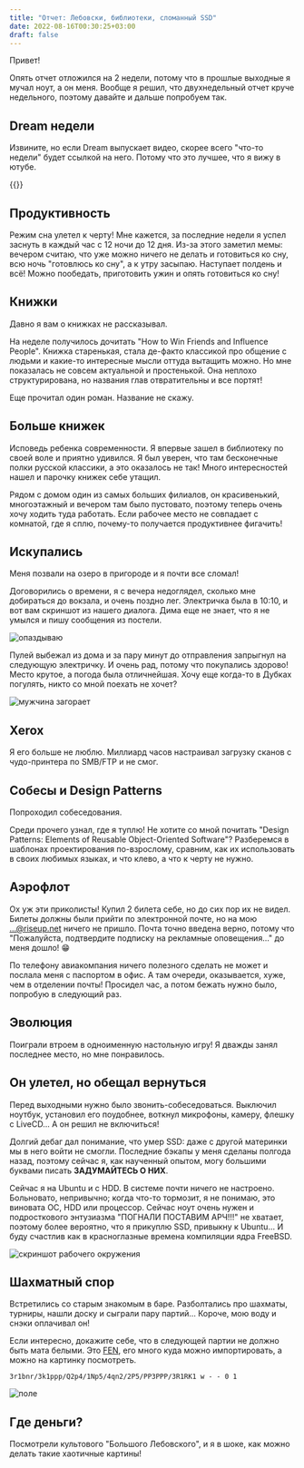 ```yaml
---
title: "Отчет: Лебовски, библиотеки, сломанный SSD"
date: 2022-08-16T00:30:25+03:00
draft: false
---
```


Привет!

Опять отчет отложился на 2 недели, потому что в прошлые выходные я мучал ноут, а
он меня. Вообще я решил, что двухнедельный отчет круче недельного, поэтому
давайте и дальше попробуем так.

## Dream недели

Извините, но если Dream выпускает видео, скорее всего "что-то недели" будет
ссылкой на него. Потому что это лучшее, что я вижу в ютубе.

{{<youtube id="wwkH0prchjQ" title="Minecraft Speedrunner VS $1,000,000 MrBeast Challenge">}}

## Продуктивность

Режим сна улетел к черту! Мне кажется, за последние недели я успел заснуть в
каждый час с 12 ночи до 12 дня. Из-за этого заметил мемы: вечером считаю, что
уже можно ничего не делать и готовиться ко сну, всю ночь "готовлюсь ко сну", а к
утру засыпаю. Наступает полдень и всё! Можно пообедать, приготовить ужин и опять
готовиться ко сну!

## Книжки

Давно я вам о книжках не рассказывал.

На неделе получилось дочитать "How to Win Friends and Influence People". Книжка
старенькая, стала де-факто классикой про общение с людьми и какие-то интересные
мысли оттуда вытащить можно. Но мне показалась не совсем актуальной и
простенькой. Она неплохо структурирована, но названия глав отвратительны и все
портят!

Еще прочитал один роман. Название не скажу.

## Больше книжек

Исповедь ребенка современности. Я впервые зашел в библиотеку по своей воле и
приятно удивился. Я был уверен, что там бесконечные полки русской классики, а
это оказалось не так! Много интересностей нашел и парочку книжек себе утащил.

Рядом с домом один из самых больших филиалов, он красивенький, многоэтажный и
вечером там было пустовато, поэтому теперь очень хочу ходить туда работать. Если
рабочее место не совпадает с комнатой, где я сплю, почему-то получается
продуктивнее фигачить!

## Искупались

Меня позвали на озеро в пригороде и я почти все сломал!

Договорились о времени, я с вечера недоглядел, сколько мне добираться до
вокзала, и очень поздно лег. Электричка была в 10:10, и вот вам скриншот из
нашего диалога. Дима еще не знает, что я не умылся и пишу сообщения из постели.

![опаздываю](I-am-late-dialogue.webp)

Пулей выбежал из дома и за пару минут до отправления запрыгнул на следующую
электричку. И очень рад, потому что покупались здорово! Место крутое, а погода
была отличнейшая. Хочу еще когда-то в Дубках погулять, никто со мной поехать не
хочет?

![мужчина загорает](subbathing.webp "Это не фото засвечено, это мужчина принял в себя солнце...")

## Xerox

Я его больше не люблю. Миллиард часов настраивал загрузку сканов с чудо-принтера
по SMB/FTP и не смог.

## Собесы и Design Patterns

Попроходил собеседования.

Среди прочего узнал, где я туплю! Не хотите со мной почитать "Design Patterns:
Elements of Reusable Object-Oriented Software"? Разберемся в шаблонах
проектирования по-взрослому, сравним, как их использовать в своих любимых
языках, и что клево, а что к черту не нужно.

## Аэрофлот

Ох уж эти приколисты! Купил 2 билета себе, но до сих пор их не видел. Билеты
должны были прийти по электронной почте, но на мою ...@riseup.net ничего не
пришло.  Почта точно введена верно, потому что "Пожалуйста, подтвердите подписку
на рекламные оповещения..." до меня дошло! 😁

По телефону авиакомпания ничего полезного сделать не может и послала меня с
паспортом в офис. А там очереди, оказывается, хуже, чем в отделении почты!
Просидел час, а потом бежать нужно было, попробую в следующий раз.

## Эволюция

Поиграли втроем в одноименную настольную игру! Я дважды занял последнее место,
но мне понравилось.

## Он улетел, но обещал вернуться

Перед выходными нужно было звонить-собеседоваться. Выключил ноутбук, установил
его поудобнее, воткнул микрофоны, камеру, флешку с LiveCD... А он решил не
включиться!

Долгий дебаг дал понимание, что умер SSD: даже с другой материнки мы в него
войти не смогли. Последние бэкапы у меня сделаны полгода назад, поэтому сейчас
я, как наученный опытом, могу большими буквами писать **ЗАДУМАЙТЕСЬ О НИХ**.

Сейчас я на Ubuntu и с HDD. В системе почти ничего не настроено. Больновато,
непривычно; когда что-то тормозит, я не понимаю, это виновата ОС, HDD или
процессор.  Сейчас ноут очень нужен и подросткового энтузиазма "ПОГНАЛИ ПОСТАВИМ
АРЧ!!!" не хватает, поэтому более вероятно, что я прикуплю SSD, привыкну к
Ubuntu... И буду счастлив как в красноглазные времена компиляции ядра FreeBSD.

![скриншот рабочего окружения](workplace.webp "Надо в строке статуса поменять местами раскладку и CPU.")

## Шахматный спор

Встретились со старым знакомым в баре. Разболтались про шахматы, турниры, нашли
доску и сыграли пару партий... Короче, мою воду и снэки оплачивал он!

Если интересно, докажите себе, что в следующей партии не должно быть мата
белыми. Это
[FEN](https://en.wikipedia.org/wiki/Forsyth%E2%80%93Edwards_Notation), его много
куда можно импортировать, а можно на картинку посмотреть.

```plain
3r1bnr/3k1ppp/Q2p4/1Np5/4qn2/2P5/PP3PPP/3R1RK1 w - - 0 1
```

![поле](chess.webp)

## Где деньги?

Посмотрели культового "Большого Лебовского", и я в шоке, как можно делать такие
хаотичные картины!
